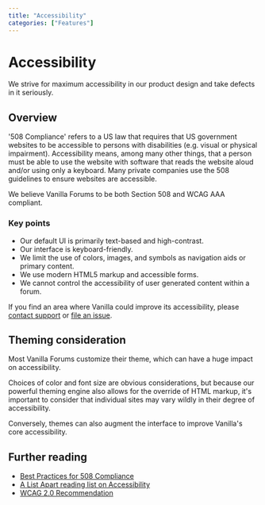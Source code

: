 ```yaml
---
title: "Accessibility"
categories: ["Features"]
---
```


# Accessibility

We strive for maximum accessibility in our product design and take defects in it seriously.

## Overview

'508 Compliance' refers to a US law that requires that US government websites to be accessible to persons with disabilities (e.g. visual or physical impairment).   Accessibility means, among many other things, that a person must be able to use the website with software that reads the website aloud and/or using only a keyboard. Many private companies use the 508 guidelines to ensure websites are accessible. 

We believe Vanilla Forums to be both Section 508 and WCAG AAA compliant. 

### Key points

* Our default UI is primarily text-based and high-contrast.
* Our interface is keyboard-friendly.
* We limit the use of colors, images, and symbols as navigation aids or primary content.
* We use modern HTML5 markup and accessible forms.
* We cannot control the accessibility of user generated content within a forum.

If you find an area where Vanilla could improve its accessibility, please [contact support](mailto:support@vanillaforums.com) or [file an issue](http://github.com/vanilla/vanilla/issues).

## Theming consideration

Most Vanilla Forums customize their theme, which can have a huge impact on accessibility. 

Choices of color and font size are obvious considerations, but because our powerful theming engine also allows for the override of HTML markup, it's important to consider that individual sites may vary wildly in their degree of accessibility.

Conversely, themes can also augment the interface to improve Vanilla's core accessibility.

## Further reading

* [Best Practices for 508 Compliance](http://www.508checker.com/best-practices)
* [A List Apart reading list on Accessibility](http://alistapart.com/topic/accessibility)
* [WCAG 2.0 Recommendation](https://www.w3.org/TR/WCAG20)
